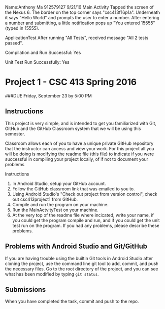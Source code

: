 Name:Anthony Ma
912579127
9/21/16
Main Activity
Tapped the screen of the Nexus 6. The border on the top corner says "csc413f16p1a". Underneath it says "Hello World" and prompts the user to enter a number.
After entering a number and submitting, a little notification pops up "You entered 15555" (typed in 15555).

ApplicationTest
After running "All Tests", received message "All 2 tests passed".


Compilation and Run Successful: Yes

Unit Test Run Successfully: Yes

# Project 1 - CSC 413 Spring 2016
###DUE Friday, September 23 by 5:00 PM

## Instructions
 This project is very simple, and is intended to get you familiarized
 with Git, GitHub and the GitHub Classroom system that we will be 
 using this semester.
 
 Classroom allows each of you to have a unique private GitHub repository
 that the instructor can access and view your work.  For this project
 all you will be doing is modifying the readme file (this file) to
 indicate if you were successful in compiling your project locally, 
 of if not to document your problems.
 
 Instructions
 1. In Android Studio, setup your GitHub account.
 2. Follow the GitHub classroom link that was emailed to you to.
 3. Using Android Studio's "Check out project from version control", 
 check out csc413project1 from GitHub.
 4. Compile and run the program on your machine.
 5. Run the MainActvityTest on your machine.
 6. At the very top of the readme file where incicated, write your
 name, if you could get the program compile and run, and if you could
 get the unit test run on the program.  If you had any problems, please
 describe these problems.

## Problems with Android Studio and Git/GitHub
  If you are having trouble using the builtin Git tools in Android 
  Studio after cloning the project, use the command line git tool to 
  add, commit, and push the necessary files. Go to the root directory 
  of the project, and you can see what has been modified by typing 
  `git status`.

## Submissions
 When you have completed the task, commit and push to the repo.
 
